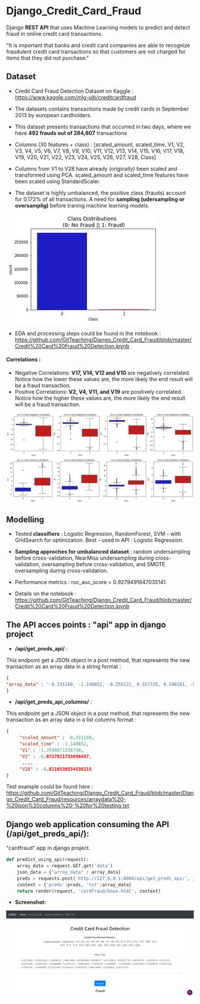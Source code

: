 # Django_Credit_Card_Fraud
Django **REST API** that uses Machine Learning models to predict and detect fraud in online credit card transactions.

"It is important that banks and credit card companies are able to recognize fraudulent credit card transactions so that customers are not charged for items that they did not purchase."

## Dataset
- Credit Card Fraud Detection Dataset on Kaggle : https://www.kaggle.com/mlg-ulb/creditcardfraud

- The datasets contains transactions made by credit cards in September 2013 by european cardholders.

- This dataset presents transactions that occurred in two days, where we have **492 frauds out of 284,807** transactions

- Columns (30 features + class) : [scaled_amount,	scaled_time,	V1,	V2,	V3,	V4,	V5,	V6,	V7,	V8,	V9,	V10,	V11,	V12,	V13,	V14,	V15,	V16,	V17,	V18,	V19,	V20,	V21,	V22,	V23,	V24,	V25,	V26,	V27,	V28,	Class]

- Columns from V1 to V28 have already (originally) been scaled and transformed using PCA. scaled_amount and scaled_time features have been scaled using StandardScaler.

- The dataset is highly umbalanced, the positive class (frauds) account for 0.172% of all transactions. A need for **sampling (udersampling or oversamplig)** before traning machine learning models.

<img src="https://github.com/GitTeaching/Django_Credit_Card_Fraud/blob/master/Django_Credit_Card_Fraud/resources/umbalanced%20dataset.png">

- EDA and processing steps could be found in the notebook : https://github.com/GitTeaching/Django_Credit_Card_Fraud/blob/master/Credit%20Card%20Fraud%20Detection.ipynb

#### Correlations : 
- Negative Correlations: **V17, V14, V12 and V10** are negatively correlated. Notice how the lower these values are, the more likely the end result will be a fraud transaction.
- Positive Correlations: **V2, V4, V11, and V19** are positively correlated. Notice how the higher these values are, the more likely the end result will be a fraud transaction.

<img src="https://github.com/GitTeaching/Django_Credit_Card_Fraud/blob/master/Django_Credit_Card_Fraud/resources/boxplot%201.png">

<img src="https://github.com/GitTeaching/Django_Credit_Card_Fraud/blob/master/Django_Credit_Card_Fraud/resources/boxplot%202.png">

## Modelling

- Tested **classifiers** : Logistic Regression, RandomForest, SVM - with GridSearch for optimization. Best - used in API : Logistic Regression.

- **Sampling approches for umbalanced dataset** : random undersampling before cross-validation, NearMiss undersampling during cross-validation, oversampling before cross-validation, and SMOTE oversampling during cross-validation. 

- Performance metrics : roc_auc_score = 0.9279491847035141.

- Details on the notebook : https://github.com/GitTeaching/Django_Credit_Card_Fraud/blob/master/Credit%20Card%20Fraud%20Detection.ipynb

## The API acces points : "api" app in django project

- **/api/get_preds_api/** : 

This endpoint get a JSON object in a post method, that represents the new transaction as an array data in a string format :

```json
{
"array_data" : "-0.331160, -1.140852, -0.258122, 0.557335, 0.190181, -0.251512, 2.437678, 3.673470, -0.226081, 0.974771, -0.496447, -0.187835, -0.328845, -0.270236, 0.059288, 0.270680, 1.425708, 0.278540, -0.805234, 0.768660, 0.692110, 0.157654, 0.122859, 0.226644, -0.122199, 0.998750, -0.285464, -0.369937, 0.198380, 0.169892"
}
```
- **/api/get_preds_api_columns/** : 

This endpoint get a JSON object in a post method, that represents the new transaction as an array data in a list columns format :

```json
{
 	 "scaled_amount" : -0.331160,
 	 "scaled_time" : -1.140852,
 	 "V1" : -1.3598071336738,
 	 "V2" : -0.0727811733098497,
 	  ....
 	 "V28" : -0.0210530534538215
}
```
Test example could be found here : https://github.com/GitTeaching/Django_Credit_Card_Fraud/blob/master/Django_Credit_Card_Fraud/resources/arraydata%20-%20json%20columns%20-%20for%20testing.txt

## Django web application consuming the API (/api/get_preds_api/): 

"cardfraud" app in django project.

```python
def predict_using_api(request):
	array_data = request.GET.get('data')	
	json_data = {"array_data" : array_data}
	preds = requests.post('http://127.0.0.1:8000/api/get_preds_api/', json=json_data).json()
	context = {'preds':preds, 'txt':array_data}
	return render(request, 'cardfraud/base.html', context)
```
- **Screenshot:**

<img src="https://github.com/GitTeaching/Django_Credit_Card_Fraud/blob/master/Django_Credit_Card_Fraud/resources/Screenshots%201.png" width="700">


